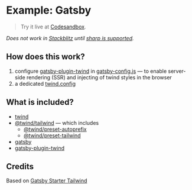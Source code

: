 # Example: Gatsby

> Try it live at [Codesandbox](https://githubbox.com/tw-in-js/twind/tree/next/examples/with-gatsby).

_Does not work in [Stackblitz](https://stackblitz.com/fork/github/tw-in-js/twind/tree/next/examples/with-gatsby) until [sharp is supported](https://github.com/stackblitz/webcontainer-core/issues/147)._

## How does this work?

1. configure [gatsby-plugin-twind](https://github.com/tw-in-js/twind/tree/next/packages/gatsby-plugin-twind) in [gatsby-config.js](./gatsby-config.js) — to enable server-side rendering (SSR) and injecting of twind styles in the browser
2. a dedicated [twind.config](./twind.config.js)

## What is included?

- [twind](https://github.com/tw-in-js/twind/tree/next/packages/twind)
- [@twind/tailwind](https://github.com/tw-in-js/twind/tree/next/packages/tailwind) — which includes
  - [@twind/preset-autoprefix](https://github.com/tw-in-js/twind/tree/next/packages/preset-autoprefix)
  - [@twind/preset-tailwind](https://github.com/tw-in-js/twind/tree/next/packages/preset-tailwind)
- [gatsby](https://www.npmjs.com/package/gatsby)
- [gatsby-plugin-twind](https://github.com/tw-in-js/twind/tree/next/packages/gatsby-plugin-twind)

## Credits

Based on [Gatsby Starter Tailwind](https://github.com/taylorbryant/gatsby-starter-tailwind)
